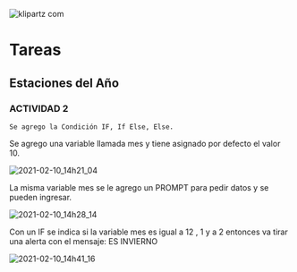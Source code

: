 ![klipartz com](https://user-images.githubusercontent.com/26189854/106708264-2be8d880-65b8-11eb-8052-37d3cb68f91b.png)

# Tareas

## Estaciones del Año

### ACTIVIDAD 2

```
Se agrego la Condición IF, If Else, Else.
```

Se agrego una variable llamada mes y tiene asignado por defecto el valor 10.

![2021-02-10_14h21_04](https://user-images.githubusercontent.com/26189854/107567724-a8c51500-6bab-11eb-9a24-0161327c4b3b.png)


La misma variable mes se le agrego un PROMPT
para pedir datos y se pueden ingresar.

![2021-02-10_14h28_14](https://user-images.githubusercontent.com/26189854/107568321-6d771600-6bac-11eb-822f-5446a1bdc954.png)



Con un IF se indica si la variable mes es igual a 12 , 1 y a 2
entonces va tirar una alerta con el mensaje: ES INVIERNO

![2021-02-10_14h41_16](https://user-images.githubusercontent.com/26189854/107569591-1a9e5e00-6bae-11eb-9de4-4aff9e7501d4.png)


